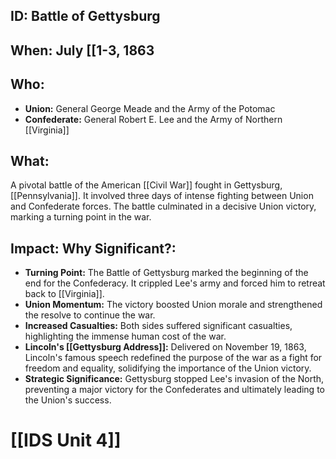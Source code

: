 ## ID: Battle of Gettysburg

## When: July [[1-3, 1863

## Who: 
* **Union:**  General George Meade and the Army of the Potomac
* **Confederate:** General Robert E. Lee and the Army of Northern [[Virginia]]

## What: 
A pivotal battle of the American [[Civil War]] fought in Gettysburg, [[Pennsylvania]]. It involved three days of intense fighting between Union and Confederate forces. The battle culminated in a decisive Union victory, marking a turning point in the war.

## Impact: Why Significant?: 
* **Turning Point:**  The Battle of Gettysburg marked the beginning of the end for the Confederacy. It crippled Lee's army and forced him to retreat back to [[Virginia]].
* **Union Momentum:** The victory boosted Union morale and strengthened the resolve to continue the war.
* **Increased Casualties:** Both sides suffered significant casualties, highlighting the immense human cost of the war.
* **Lincoln's [[Gettysburg Address]]:** Delivered on November 19, 1863, Lincoln's famous speech redefined the purpose of the war as a fight for freedom and equality, solidifying the importance of the Union victory.
* **Strategic Significance:** Gettysburg stopped Lee's invasion of the North, preventing a major victory for the Confederates and ultimately leading to the Union's success.

# [[IDS Unit 4]]